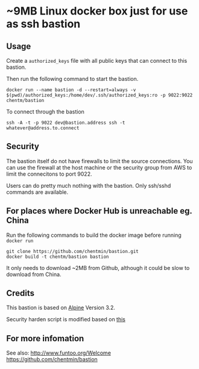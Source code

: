 # ~9MB Linux docker box just for use as ssh bastion

## Usage

Create a `authorized_keys` file with all public keys that can connect to this bastion.

Then run the following command to start the bastion. 

	docker run --name bastion -d --restart=always -v $(pwd)/authorized_keys:/home/dev/.ssh/authorized_keys:ro -p 9022:9022 chentm/bastion

To connect through the bastion

	ssh -A -t -p 9022 dev@bastion.address ssh -t whatever@address.to.connect

## Security

The bastion itself do not have firewalls to limit the source connections. You can use the firewall at the host machine or the security group from AWS to limit the connecitons to port 9022. 

Users can do pretty much nothing with the bastion. Only ssh/sshd commands are available.

## For places where Docker Hub is unreachable eg. China

Run the following commands to build the docker image before running `docker run`

	git clone https://github.com/chentmin/bastion.git
	docker build -t chentm/bastion bastion

It only needs to download ~2MB from Github, although it could be slow to download from China.

## Credits

This bastion is based on [Alpine](https://hub.docker.com/_/alpine/) Version 3.2.

Security harden script is modified based on [this](https://github.com/gliderlabs/docker-alpine/issues/56#issuecomment-125777140)

## For more infomation
See also:
http://www.funtoo.org/Welcome
https://github.com/chentmin/bastion
